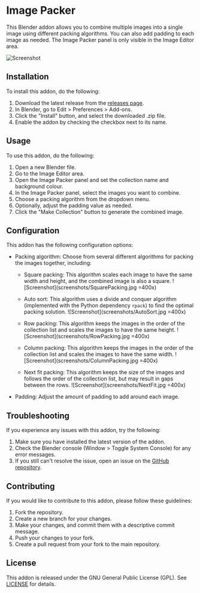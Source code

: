 # Image Packer

This Blender addon allows you to combine multiple images into a single image using different packing algorithms. You can also add padding to each image as needed. The Image Packer panel is only visible in the Image Editor area.

![Screenshot](screenshot.png)

## Installation

To install this addon, do the following:

1. Download the latest release from the [releases page](https://github.com/HerrWaffel/image-packer/releases).
2. In Blender, go to Edit > Preferences > Add-ons.
3. Click the "Install" button, and select the downloaded .zip file.
4. Enable the addon by checking the checkbox next to its name.

## Usage

To use this addon, do the following:

1. Open a new Blender file.
2. Go to the Image Editor area.
3. Open the Image Packer panel and set the collection name and background colour.
4. In the Image Packer panel, select the images you want to combine.
5. Choose a packing algorithm from the dropdown menu.
6. Optionally, adjust the padding value as needed.
7. Click the "Make Collection" button to generate the combined image.

## Configuration

This addon has the following configuration options:

- Packing algorithm: Choose from several different algorithms for packing the images together, including:

  - Square packing: This algorithm scales each image to have the same width and height, and the combined image is also a square.
![Screenshot](screenshots/SquarePacking.jpg =400x)

  - Auto sort: This algorithm uses a divide and conquer algorithm (implemented with the Python dependency `rpack`) to find the optimal packing solution.
![Screenshot](screenshots/AutoSort.jpg =400x)

  - Row packing: This algorithm keeps the images in the order of the collection list and scales the images to have the same height.
![Screenshot](screenshots/RowPacking.jpg =400x)

  - Column packing: This algorithm keeps the images in the order of the collection list and scales the images to have the same width.
![Screenshot](screenshots/ColumnPacking.jpg =400x)

  - Next fit packing: This algorithm keeps the size of the images and follows the order of the collection list, but may result in gaps between the rows.
![Screenshot](screenshots/NextFit.jpg =400x)

- Padding: Adjust the amount of padding to add around each image.

## Troubleshooting

If you experience any issues with this addon, try the following:

1. Make sure you have installed the latest version of the addon.
2. Check the Blender console (Window > Toggle System Console) for any error messages.
3. If you still can't resolve the issue, open an issue on the [GitHub repository](https://github.com/HerrWaffel/image-packer/issues).

## Contributing

If you would like to contribute to this addon, please follow these guidelines:

1. Fork the repository.
2. Create a new branch for your changes.
3. Make your changes, and commit them with a descriptive commit message.
4. Push your changes to your fork.
5. Create a pull request from your fork to the main repository.

## License

This addon is released under the GNU General Public License (GPL). See [LICENSE](LICENSE) for details.
